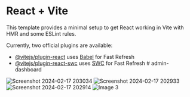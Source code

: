 # React + Vite

This template provides a minimal setup to get React working in Vite with HMR and some ESLint rules.

Currently, two official plugins are available:

- [@vitejs/plugin-react](https://github.com/vitejs/vite-plugin-react/blob/main/packages/plugin-react/README.md) uses [Babel](https://babeljs.io/) for Fast Refresh
- [@vitejs/plugin-react-swc](https://github.com/vitejs/vite-plugin-react-swc) uses [SWC](https://swc.rs/) for Fast Refresh
#   a d m i n - d a s h b o a r d 

 

 ![Screenshot 2024-02-17 203034](https://github.com/apurba-sarkar/admin-dashboard/assets/127435292/e11f85fa-16e3-4c9b-b40d-bf7b0ee9bc70)
![Screenshot 2024-02-17 202933](https://github.com/apurba-sarkar/admin-dashboard/assets/127435292/4d5f2fbb-1ba3-4136-9035-1d5d5a07deb1)
![Screenshot 2024-02-17 202914](https://github.com/apurba-sarkar/admin-dashboard/assets/127435292/1fad96a4-0975-405a-98ff-1328eac440b5)
![Image 3](https://github.com/apurba-sarkar/admin-dashboard/assets/127435292/7e6289e7-40af-4bb4-8ad4-469a92b0e839)
